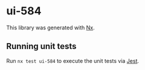 # ui-584

This library was generated with [Nx](https://nx.dev).

## Running unit tests

Run `nx test ui-584` to execute the unit tests via [Jest](https://jestjs.io).
